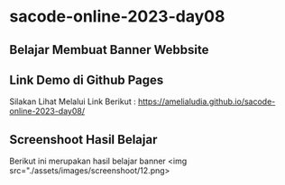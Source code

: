 # sacode-online-2023-day08

## Belajar Membuat Banner Webbsite

## Link Demo di Github Pages
Silakan Lihat Melalui Link Berikut : 
https://amelialudia.github.io/sacode-online-2023-day08/

## Screenshoot Hasil Belajar

Berikut ini merupakan hasil belajar banner
<img src="./assets/images/screenshoot/12.png>


